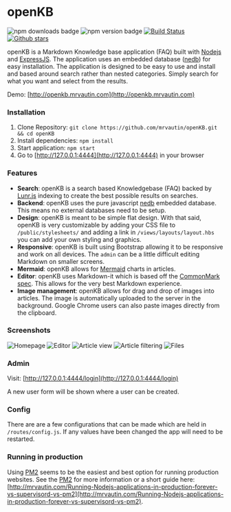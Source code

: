 # openKB

![npm downloads badge](https://img.shields.io/npm/dm/openkb.svg "npm download badge")
![npm version badge](https://img.shields.io/npm/v/openkb.svg "npm version badge")
[![Build Status](https://travis-ci.org/mrvautin/openKB.svg?branch=master)](https://travis-ci.org/mrvautin/opnkb)
[![Github stars](https://img.shields.io/github/stars/mrvautin/openkb.svg?style=social&label=Star)](https://github.com/mrvautin/openkb)

openKB is a Markdown Knowledge base application (FAQ) built with [Nodejs](https://nodejs.org/) and [ExpressJS](http://expressjs.com/). The application uses an embedded database ([nedb](https://github.com/louischatriot/nedb)) for easy installation.
The application is designed to be easy to use and install and based around search rather than nested categories. Simply search for what you want and select from the results.

Demo: [http://openkb.mrvautin.com](http://openkb.mrvautin.com)

### Installation

1. Clone Repository: `git clone https://github.com/mrvautin/openKB.git && cd openKB`
2. Install dependencies: `npm install`
3. Start application: `npm start`
4. Go to  [http://127.0.0.1:4444](http://127.0.0.1:4444) in your browser

### Features

- **Search**: openKB is a search based Knowledgebase (FAQ) backed by [Lunr.js](https://github.com/olivernn/lunr.js/) indexing to create the best possible results on searches. 
- **Backend**: openKB uses the pure javascript [nedb](https://github.com/louischatriot/nedb) embedded database. This means no external databases need to be setup.
- **Design**: openKB is meant to be simple flat design. With that said, openKB is very customizable by adding your CSS file to `/public/stylesheets/` and adding a link in `/views/layouts/layout.hbs` you can add your own styling and graphics.
- **Responsive**: openKB is built using Bootstrap allowing it to be responsive and work on all devices. The `admin` can be a little difficult editing Markdown on smaller screens.
- **Mermaid**: openKB allows for [Mermaid](http://knsv.github.io/mermaid/) charts in articles.
- **Editor**: openKB uses Markdown-it which is based off the [CommonMark spec](http://spec.commonmark.org/). This allows for the very best Markdown experience.
- **Image management**: openKB allows for drag and drop of images into articles. The image is automatically uploaded to the server in the background. Google Chrome users can also paste images directly from the clipboard.

### Screenshots

![Homepage](https://raw.githubusercontent.com/mrvautin/mrvautin.github.io/master/images/openkb/openkb_homepage_.png)
![Editor](https://raw.githubusercontent.com/mrvautin/mrvautin.github.io/master/images/openkb/openkb_editor.png)
![Article view](https://raw.githubusercontent.com/mrvautin/mrvautin.github.io/master/images/openkb/openkb_articleview.png)
![Article filtering](https://raw.githubusercontent.com/mrvautin/mrvautin.github.io/master/images/openkb/openkb_articlefiltering.png)
![Files](https://raw.githubusercontent.com/mrvautin/mrvautin.github.io/master/images/openkb/openkb_files.png)

### Admin

Visit: [http://127.0.0.1:4444/login](http://127.0.0.1:4444/login) 

A new user form will be shown where a user can be created.

### Config

There are are a few configurations that can be made which are held in `/routes/config.js`. If any values have been changed the app will need to be restarted.

### Running in production

Using [PM2](https://github.com/Unitech/pm2) seems to be the easiest and best option for running production websites.
See the [PM2](https://github.com/Unitech/pm2) for more information or a short guide here: [http://mrvautin.com/Running-Nodejs-applications-in-production-forever-vs-supervisord-vs-pm2](http://mrvautin.com/Running-Nodejs-applications-in-production-forever-vs-supervisord-vs-pm2).
